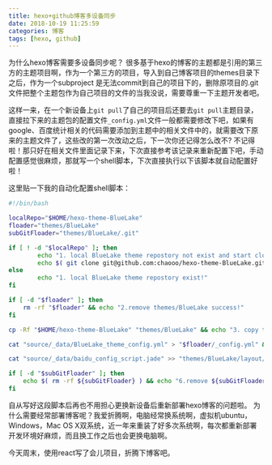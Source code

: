```yaml
---
title: hexo+github博客多设备同步
date: 2018-10-19 11:25:59
categories: 博客
tags: [hexo, github]
---
```


为什么hexo博客需要多设备同步呢？
很多基于hexo的博客的主题都是引用的第三方的主题项目啊，作为一个第三方的项目，导入到自己博客项目的themes目录下之后，作为一个subproject 是无法commit到自己的项目下的，删除原项目的.git文件把整个主题包作为自己项目的文件的当我没说，需要尊重一下主题开发者吧。

这样一来，在一个新设备上`git pull`了自己的项目后还要去`git pull`主题目录，直接拉下来的主题包的配置文件`_config.yml`文件一般都需要修改下吧，如果有google、百度统计相关的代码需要添加到主题中的相关文件中的，就需要改下原来的主题文件了，这些改的第一次改动之后，下一次你还记得怎么改不? 不记得啦！那只好在相关文件里面记录下来，下次直接参考该记录来重新配置下吧，手动配置感觉很麻烦，那就写一个shell脚本，下次直接执行以下该脚本就自动配置好啦！

这里贴一下我的自动化配置shell脚本：
```sh
#!/bin/bash

localRepo="$HOME/hexo-theme-BlueLake"
floader="themes/BlueLake"
subGitFloader="themes/BlueLake/.git"

if [ ! -d "$localRepo" ]; then
		echo "1. local BlueLake theme repostory not exist and start clone from remote......"
		echo $( git clone git@github.com:chaooo/hexo-theme-BlueLake.git && mv "hexo-theme-BlueLake" "$HOME/" )
else
		echo "1. local BlueLake theme repostory exist!"
fi

if [ -d "$floader" ]; then
   	rm -rf "$floader" && echo "2.remove themes/BlueLake success!"
fi

cp -Rf "$HOME/hexo-theme-BlueLake" "themes/BlueLake" && echo "3. copy thems successed!" || echo "3. copy thems failed!"

cat "source/_data/BlueLake_theme_config.yml" > "$floader/_config.yml" && echo "4. move _config.yml successed!"

cat "source/_data/baidu_config_script.jade" >> "themes/BlueLake/layout/_partial/after_footer.jade" && echo "5. add baidu_config_script success!" || echo "5. add baidu_config_script failed!"

if [ -d "$subGitFloader" ]; then
	echo $( rm -rf ${subGitFloader} ) && echo "6.remove ${subGitFloader} succsssful!"
fi
```

自从写好这段脚本后再也不用担心更换新设备后重新部署hexo博客的问题啦。
为什么需要经常部署博客呢？我爱折腾啊，电脑经常换系统啊，虚拟机ubuntu，Windows，Mac OS X双系统，近一年来重装了好多次系统啊，每次都重新部署开发环境好麻烦，而且换工作之后也会更换电脑啊。

今天周末，使用react写了会儿项目，折腾下博客吧。

